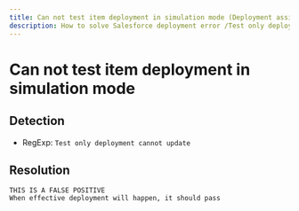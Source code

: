 ```yaml
---
title: Can not test item deployment in simulation mode (Deployment assistant)
description: How to solve Salesforce deployment error /Test only deployment cannot update/gm
---
```

<!-- markdownlint-disable MD013 -->
# Can not test item deployment in simulation mode

## Detection

- RegExp: `Test only deployment cannot update`

## Resolution

```shell
THIS IS A FALSE POSITIVE
When effective deployment will happen, it should pass
```

